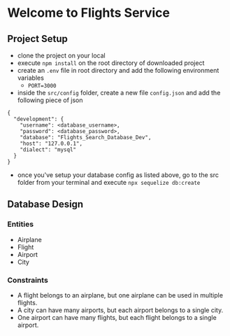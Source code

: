 # Welcome to Flights Service

## Project Setup
- clone the project on your local
- execute `npm install` on the root directory of downloaded project
- create an `.env` file in root directory and add the following environment variables
    - `PORT=3000`
- inside the `src/config` folder, create a new file `config.json` and add the following piece of json

```
{
  "development": {
    "username": <database_username>,
    "password": <database_password>,
    "database": "Flights_Search_Database_Dev",
    "host": "127.0.0.1",
    "dialect": "mysql"
  }
}

```
- once you've setup your database config as listed above, go to the src folder from your terminal and execute `npx sequelize db:create`


## Database Design

### Entities
  - Airplane
  - Flight
  - Airport
  - City

### Constraints

  - A flight belongs to an airplane, but one airplane can be used in multiple flights.
  - A city can have many airports, but each airport belongs to a single city.
  - One airport can have many flights, but each flight belongs to a single airport.
  